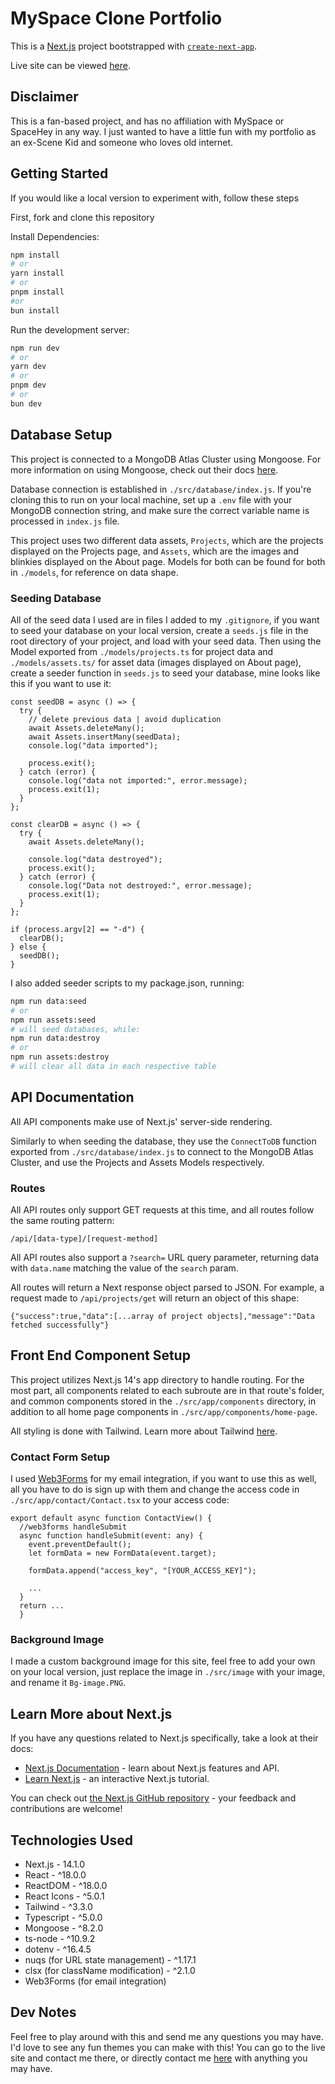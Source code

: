 # MySpace Clone Portfolio

This is a [Next.js](https://nextjs.org/) project bootstrapped with [`create-next-app`](https://github.com/vercel/next.js/tree/canary/packages/create-next-app).

Live site can be viewed [here](https://loganjbellemare.vercel.app).

## Disclaimer

This is a fan-based project, and has no affiliation with MySpace or SpaceHey in any way. I just wanted to have a little fun with my portfolio as an ex-Scene Kid and someone who loves old internet.

## Getting Started

If you would like a local version to experiment with, follow these steps

First, fork and clone this repository

Install Dependencies:

```bash
npm install
# or
yarn install
# or
pnpm install
#or
bun install
```

Run the development server:

```bash
npm run dev
# or
yarn dev
# or
pnpm dev
# or
bun dev
```

## Database Setup

This project is connected to a MongoDB Atlas Cluster using Mongoose. For more information on using Mongoose, check out their docs [here](https://mongoosejs.com/docs/).

Database connection is established in `./src/database/index.js`. If you're cloning this to run on your local machine, set up a `.env` file with your MongoDB connection string, and make sure the correct variable name is processed in `index.js` file.

This project uses two different data assets, `Projects`, which are the projects displayed on the Projects page, and `Assets`, which are the images and blinkies displayed on the About page. Models for both can be found for both in `./models`, for reference on data shape.

### Seeding Database

All of the seed data I used are in files I added to my `.gitignore`, if you want to seed your database on your local version, create a `seeds.js` file in the root directory of your project, and load with your seed data. Then using the Model exported from `./models/projects.ts` for project data and `./models/assets.ts/` for asset data (images displayed on About page), create a seeder function in `seeds.js` to seed your database, mine looks like this if you want to use it:

```
const seedDB = async () => {
  try {
    // delete previous data | avoid duplication
    await Assets.deleteMany();
    await Assets.insertMany(seedData);
    console.log("data imported");

    process.exit();
  } catch (error) {
    console.log("data not imported:", error.message);
    process.exit(1);
  }
};

const clearDB = async () => {
  try {
    await Assets.deleteMany();

    console.log("data destroyed");
    process.exit();
  } catch (error) {
    console.log("Data not destroyed:", error.message);
    process.exit(1);
  }
};

if (process.argv[2] == "-d") {
  clearDB();
} else {
  seedDB();
}
```

I also added seeder scripts to my package.json, running:

```bash
npm run data:seed
# or
npm run assets:seed
# will seed databases, while:
npm run data:destroy
# or
npm run assets:destroy
# will clear all data in each respective table
```

## API Documentation

All API components make use of Next.js' server-side rendering.

Similarly to when seeding the database, they use the `ConnectToDB` function exported from `./src/database/index.js` to connect to the MongoDB Atlas Cluster, and use the Projects and Assets Models respectively.

### Routes

All API routes only support GET requests at this time, and all routes follow the same routing pattern:

`/api/[data-type]/[request-method]`

All API routes also support a `?search=` URL query parameter, returning data with `data.name` matching the value of the `search` param.

All routes will return a Next response object parsed to JSON. For example, a request made to `/api/projects/get` will return an object of this shape:

```
{"success":true,"data":[...array of project objects],"message":"Data fetched successfully"}
```

## Front End Component Setup

This project utilizes Next.js 14's app directory to handle routing. For the most part, all components related to each subroute are in that route's folder, and common components stored in the `./src/app/components` directory, in addition to all home page components in `./src/app/components/home-page`.

All styling is done with Tailwind. Learn more about Tailwind [here](https://tailwindcss.com/docs/installation).

### Contact Form Setup

I used [Web3Forms](https://docs.web3forms.com) for my email integration, if you want to use this as well, all you have to do is sign up with them and change the access code in `./src/app/contact/Contact.tsx` to your access code:

```
export default async function ContactView() {
  //web3forms handleSubmit
  async function handleSubmit(event: any) {
    event.preventDefault();
    let formData = new FormData(event.target);

    formData.append("access_key", "[YOUR_ACCESS_KEY]");

    ...
  }
  return ...
  }
```

### Background Image

I made a custom background image for this site, feel free to add your own on your local version, just replace the image in `./src/image` with your image, and rename it `Bg-image.PNG`.

## Learn More about Next.js

If you have any questions related to Next.js specifically, take a look at their docs:

- [Next.js Documentation](https://nextjs.org/docs) - learn about Next.js features and API.
- [Learn Next.js](https://nextjs.org/learn) - an interactive Next.js tutorial.

You can check out [the Next.js GitHub repository](https://github.com/vercel/next.js/) - your feedback and contributions are welcome!

## Technologies Used

- Next.js - 14.1.0
- React - ^18.0.0
- ReactDOM - ^18.0.0
- React Icons - ^5.0.1
- Tailwind - ^3.3.0
- Typescript - ^5.0.0
- Mongoose - ^8.2.0
- ts-node - ^10.9.2
- dotenv - ^16.4.5
- nuqs (for URL state management) - ^1.17.1
- clsx (for className modification) - ^2.1.0
- Web3Forms (for email integration)

## Dev Notes

Feel free to play around with this and send me any questions you may have. I'd love to see any fun themes you can make with this! You can go to the live site and contact me there, or directly contact me [here](mailto:loganbellemare444@gmail.com) with anything you may have.
